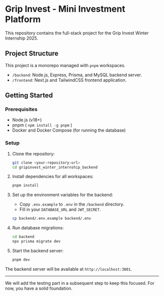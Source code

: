 # Grip Invest - Mini Investment Platform

This repository contains the full-stack project for the Grip Invest Winter Internship 2025.

## Project Structure

This project is a monorepo managed with `pnpm` workspaces.
- `/backend`: Node.js, Express, Prisma, and MySQL backend server.
- `/frontend`: Next.js and TailwindCSS frontend application.

## Getting Started

### Prerequisites
- Node.js (v18+)
- pnpm ( `npm install -g pnpm` )
- Docker and Docker Compose (for running the database)

### Setup
1. Clone the repository:
   ```bash
   git clone <your-repository-url>
   cd gripinvest_winter_internship_backend
   ```

2. Install dependencies for all workspaces:
   ```bash
   pnpm install
   ```

3. Set up the environment variables for the backend:
   * Copy `.env.example` to `.env` in the `/backend` directory.
   * Fill in your `DATABASE_URL` and `JWT_SECRET`.
   ```bash
   cp backend/.env.example backend/.env
   ```

4. Run database migrations:
   ```bash
   cd backend
   npx prisma migrate dev
   ```

5. Start the backend server:
   ```bash
   pnpm dev
   ```

The backend server will be available at `http://localhost:3001`.

---

We will add the testing part in a subsequent step to keep this focused. For now, you have a solid foundation.